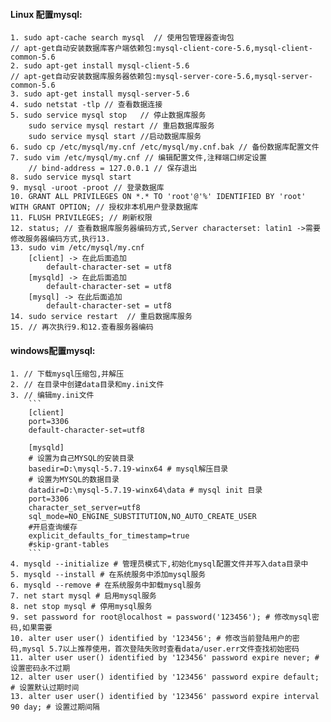 #### Linux 配置mysql:
	1. sudo apt-cache search mysql  // 使用包管理器查询包
	// apt-get自动安装数据库客户端依赖包:mysql-client-core-5.6,mysql-client-common-5.6
	2. sudo apt-get install mysql-client-5.6
	// apt-get自动安装数据库服务器依赖包:mysql-server-core-5.6,mysql-server-common-5.6 
	3. sudo apt-get install mysql-server-5.6
	4. sudo netstat -tlp // 查看数据连接
	5. sudo service mysql stop	 // 停止数据库服务
		sudo service mysql restart // 重启数据库服务
		sudo service mysql start //启动数据库服务
	6. sudo cp /etc/mysql/my.cnf /etc/mysql/my.cnf.bak // 备份数据库配置文件
	7. sudo vim /etc/mysql/my.cnf // 编辑配置文件,注释端口绑定设置
		// bind-address = 127.0.0.1 // 保存退出
	8. sudo service mysql start
	9. mysql -uroot -proot // 登录数据库
	10. GRANT ALL PRIVILEGES ON *.* TO 'root'@'%' IDENTIFIED BY 'root' WITH GRANT OPTION; // 授权非本机用户登录数据库
	11. FLUSH PRIVILEGES; // 刷新权限
	12. status; // 查看数据库服务器编码方式,Server characterset: latin1 ->需要修改服务器编码方式,执行13.
	13. sudo vim /etc/mysql/my.cnf
		[client] -> 在此后面追加
			default-character-set = utf8
		[mysqld] -> 在此后面追加
			default-character-set = utf8
		[mysql] -> 在此后面追加
			default-character-set = utf8
	14. sudo service restart  // 重启数据库服务
	15. // 再次执行9.和12.查看服务器编码
#### windows配置mysql:
	1. // 下载mysql压缩包,并解压
	2. // 在目录中创建data目录和my.ini文件
	3. // 编辑my.ini文件
		```
		[client]
		port=3306
		default-character-set=utf8

		[mysqld] 
		# 设置为自己MYSQL的安装目录 
		basedir=D:\mysql-5.7.19-winx64 # mysql解压目录
		# 设置为MYSQL的数据目录 
		datadir=D:\mysql-5.7.19-winx64\data # mysql init 目录
		port=3306
		character_set_server=utf8
		sql_mode=NO_ENGINE_SUBSTITUTION,NO_AUTO_CREATE_USER
		#开启查询缓存
		explicit_defaults_for_timestamp=true
		#skip-grant-tables
		```
	4. mysqld --initialize # 管理员模式下,初始化mysql配置文件并写入data目录中
	5. mysqld --install # 在系统服务中添加mysql服务
	6. mysqld --remove # 在系统服务中卸载mysql服务
	7. net start mysql # 启用mysql服务
	8. net stop mysql # 停用mysql服务
	9. set password for root@localhost = password('123456'); # 修改mysql密码,如果需要
	10. alter user user() identified by '123456'; # 修改当前登陆用户的密码,mysql 5.7以上推荐使用，首次登陆失败时查看data/user.err文件查找初始密码
	11. alter user user() identified by '123456' password expire never; # 设置密码永不过期
	12. alter user user() identified by '123456' password expire default; # 设置默认过期时间
	13. alter user user() identified by '123456' password expire interval 90 day; # 设置过期间隔
